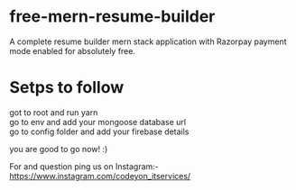 # free-mern-resume-builder
A complete resume builder mern stack application with Razorpay payment mode enabled for absolutely free.

# Setps to follow
got to root and run yarn <br />
go to env and add your mongoose database url <br />
go to config folder and add your firebase details <br />

you are good to go now! :) <br /> 

For and question ping us on Instagram:- https://www.instagram.com/codeyon_itservices/
